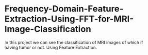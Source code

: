 # Frequency-Domain-Feature-Extraction-Using-FFT-for-MRI-Image-Classification
In this project we can see the classification of MRI images of which if having tumor or not.
Using Feature Extraction.
